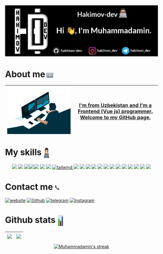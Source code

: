 <!-- Header -->
<p align="center">
   <a href="https://github.com/hakimov-dev"><img src="https://github.com/hakimov-dev/hakimov-dev/blob/main/img/hakimo-dav.jpeg"></a>
</p>

<!-- About me -->
  <h1>About me<a width="6%" href="https://github.com/hakimov-dev"><img width="6%" align="center" src="https://github.com/hakimov-dev/hakimov-dev/blob/main/img/book.png" /></a> </h1>

| <a width="80%" href="https://github.com/hakimov-dev"><img width="120%" align="center" src="https://github.com/hakimov-dev/hakimov-dev/blob/main/img/code.gif" /> </a> | <a href="https://github.com/hakimov-dev"> <h3>I'm from Uzbekistan and I'm a Frontend (Vue  js) programmer. Welcome to my GitHub page.</h3></a> |
| ------------- | ------------- |


<!-- My skills -->
<h1 >My skills  <a width="6%" href="https://github.com/hakimov-dev"><img height="36px" width="4%" align="center" src="https://github.com/hakimov-dev/hakimov-dev/blob/main/img/dev.png" /> </h1>

<p align="center">
   <a href="https://www.jetbrains.com/webstorm/"><img src="https://img.icons8.com/external-tal-revivo-color-tal-revivo/60/000000/external-webstorm-an-integrated-development-environment-for-javascript-logo-color-tal-revivo.png"/></a>
   <a href="https://code.visualstudio.com/"><img src="https://img.icons8.com/color/60/000000/visual-studio-code-2019.png"/></a>
 <a href="https://www.w3schools.com/whatis/whatis_html.asp"><img src="https://img.icons8.com/color/60/000000/html-5--v1.png"/></a><a href="https://www.w3schools.com/Css/css_intro.asp"><img src="https://img.icons8.com/color/60/000000/css3.png"/><a><a href="https://getbootstrap.com/"><img src="https://img.icons8.com/color/60/000000/bootstrap.png"/></a>
 <a href="https://daisyui.com/"><img src="https://img.icons8.com/external-vitaliy-gorbachev-flat-vitaly-gorbachev/60/000000/external-daisy-flowers-vitaliy-gorbachev-flat-vitaly-gorbachev.png"/></a>
 <a href="https://sass-lang.com/"><img src="https://img.icons8.com/color/60/000000/sass-avatar.png"/></a>
   <a href="https://tailwindcss.com/" target="_blank" rel="noreferrer"> <img src="https://www.vectorlogo.zone/logos/tailwindcss/tailwindcss-icon.svg" alt="tailwind" width="60" height="60"/> </a>
 <a href="https://www.javascript.com/"><img src="https://img.icons8.com/color/60/000000/javascript--v2.png"/></a>
 <a href="https://gulpjs.com/"><img src="https://img.icons8.com/external-tal-revivo-shadow-tal-revivo/60/000000/external-gulp-an-open-source-javascript-toolkit-by-fractal-innovations-logo-shadow-tal-revivo.png"/></a>
    <a href="https://en.wikipedia.org/wiki/API"><img src="https://img.icons8.com/ios-filled/60/000000/api-settings.png"/></a>
 <a href="https://www.npmjs.com/"><img src="https://img.icons8.com/external-tal-revivo-color-tal-revivo/60/000000/external-npm-a-package-manager-for-the-javascript-programming-language-logo-color-tal-revivo.png"/></a>
 <a href="https://jquery.com/"><img src="https://img.icons8.com/external-tal-revivo-shadow-tal-revivo/60/000000/external-jquery-is-a-javascript-library-designed-to-simplify-html-logo-shadow-tal-revivo.png"/></a>
 <a href="https://v3.vuejs.org/"><img src="https://img.icons8.com/color/60/000000/vue-js.png"/></a>
  <a href="https://www.php.net/"><img src="https://img.icons8.com/officel/60/000000/php-logo.png"/></a>
 <a href="https://wordpress.org/"><img src="https://img.icons8.com/fluent/60/000000/wordpress.png"/></a>
   <a href="https://www.figma.com/"><img src="https://img.icons8.com/color/60/000000/figma--v1.png"/></a>
    <a href="https://nodejs.org/en/"><img src="https://img.icons8.com/fluency/60/000000/node-js.png"/></a>
 <a href="https://git-scm.com/"><img src="https://img.icons8.com/color/60/000000/git.png"/></a>
 <a href="https://github.com/"><img src="https://img.icons8.com/stickers/60/000000/github.png"/></a>
    <a href="https://github.com/hakimov-dev"><img src="https://img.icons8.com/external-tal-revivo-shadow-tal-revivo/60/000000/external-netlify-a-cloud-computing-company-that-offers-hosting-and-serverless-backend-services-for-static-websites-logo-shadow-tal-revivo.png"/></a>
<p>

<!-- Contact me -->
  <h1>Contact me <a  href="https://github.com/hakimov-dev"><img width="3%" align="center" src="https://github.com/hakimov-dev/hakimov-dev/blob/main/img/phone.png" /></a> </h1>
   
   [![website](https://img.shields.io/badge/-Website-090909?style=for-the-badge&logo=appveyor)](https://https://hakimov.netlify.app/)
 [![Github](https://img.shields.io/badge/-gitHub-090909?style=for-the-badge&logo=gitHub)](https://github.com/hakimov-dev) [![telegram](https://img.shields.io/badge/-Telegram-090909?style=for-the-badge&logo=telegram)](https://t.me/hakimov_dev) [![Instagram](https://img.shields.io/badge/-Instagram-090909?style=for-the-badge&logo=instagram)](https://www.instagram.com/hakimov_dev)

  

<!-- My github Stats -->
  <h1>Github stats <a  href="https://github.com/hakimov-dev"><img width="4%" height="36px" align="center" src="https://github.com/hakimov-dev/hakimov-dev/blob/main/img/bar-chart.png" /></a> </h1>

| <a href="https://github.com/hakimov-dev"><img align="center" src="https://github-readme-stats.vercel.app/api?username=hakimov-dev&show_icons=true&include_all_commits=true&theme=tokyonight&hide_border=true"/></a> | <a href="https://github.com/akimov-dev"><img align="center" src="https://github-readme-stats.vercel.app/api/top-langs/?username=hakimov-dev&layout=compact&theme=tokyonight&hide_border=true" /></a> |
| ------------- | ------------- |
   
<p align="center">
    <a href="https://github.com/hakimov-dev">
        <img alt="Muhammadamin's streak" src="https://github-readme-streak-stats.herokuapp.com/?user=hakimov-dev&theme=tokyonight&hide_border=true"/>
    </a>
</p>

